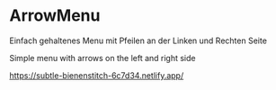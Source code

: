 # ArrowMenu

Einfach gehaltenes Menu mit Pfeilen an der Linken und Rechten Seite

Simple menu with arrows on the left and right side

https://subtle-bienenstitch-6c7d34.netlify.app/
